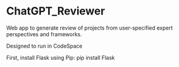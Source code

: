 # ChatGPT_Reviewer
Web app to generate review of projects from user-specified expert perspectives and frameworks.

Designed to run in CodeSpace

First, install Flask using Pip:
pip install Flask
